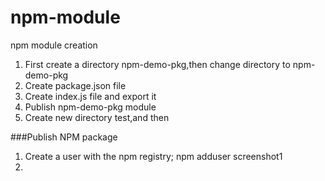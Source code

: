 # npm-module
npm module creation

1.	First create a directory npm-demo-pkg,then change directory to npm-demo-pkg
2.	Create package.json file
3.	Create index.js file and export it
4.	Publish npm-demo-pkg module
5.	Create new directory test,and then 

###Publish NPM package
1.	Create a user with the npm registry;
	npm adduser 
	screenshot1
2.
